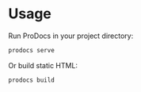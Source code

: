 # Usage

Run ProDocs in your project directory:

```sh
prodocs serve
```

Or build static HTML:

```sh
prodocs build
```